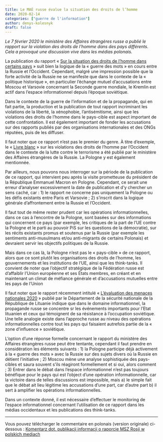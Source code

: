 ```yaml
---
title: Le MAÉ russe évalue la situation des droits de l’homme
date: 2020-02-14
categories: ["guerre de l'information"]
author: denys-kolesnyk
draft: false
---
```


*Le 7 février 2020 le ministère des Affaires étrangères russe a publié le rapport sur la violation des droits de l’homme dans des pays différents. Cela a provoqué une discussion vive dans les médias polonais.*

La publication du rapport « [Sur la situation des droits de l’homme dans certains pays](https://www.mid.ru/web/guest/foreign_policy/humanitarian_cooperation/-/asset_publisher/bB3NYd16mBFC/content/id/4025481) » suit bien la logique de la « guerre des mots » en cours entre la Russie et l’Occident. Cependant, malgré une impression possible que la forte activité de la Russie ne se manifeste que dans le contexte de la « politique historique », en particulier l’échange mutuel d’accusations entre Moscou et Varsovie concernant la Seconde guerre mondiale, le Kremlin est actif dans l’espace informationnel depuis l’époque soviétique.

Dans le contexte de la guerre de l’information et de la propagande, qui en fait partie, la production et la publication de tout rapport incriminant les violations de la liberté, la xénophobie, l’antisémitisme, ainsi que les violations des droits de l’homme dans le pays-cible est aspect important de cette confrontation. Il est également important de fonder les accusations sur des rapports publiés par des organisations internationales et des ONGs réputées, puis de les diffuser.

Il faut noter que ce rapport n’est pas le premier du genre. À titre d’exemple, le « [Livre blanc](https://www.mid.ru/ru/foreign_policy/international_safety/crime/-/asset_publisher/3F5lZsLVSx4R/content/id/3571187) » sur les violations des droits de l’homme par l’Occident dans le contexte de la lutte contre le terrorisme a été publié par le ministère des Affaires étrangères de la Russie. La Pologne y est également mentionnée.

Par ailleurs, nous pouvons nous interroger sur la période de la publication de ce rapport, qui intervient peu après la visite prometteuse du président de la République Emmanuel Macron en Pologne. Cependant, ce serait une erreur d’analyser excessivement la date de publication et d’y chercher un sens caché, car : 1) le rapport ne concerne pas uniquement la Pologne ou les défis existants entre Paris et Varsovie ; 2) s’inscrit dans la logique générale d’affrontement entre la Russie et l’Occident.

Il faut tout de même rester prudent car les opérations informationnelles, dans ce cas à l’encontre de la Pologne, sont basées sur des informations qui concernent ce pays (par exemple, les critiques de la part de l’UE contre la Pologne et le parti au pouvoir PiS sur les questions de la démocratie), sur les récits existants promus et soutenus par la Russie (par exemple les sentiments anti-musulmans et/ou anti-migrants de certains Polonais) et devraient servir les objectifs politiques de la Russie.

Mais dans ce cas là, la Pologne n’est pas le « pays-cible » de ce rapport, alors que ce sont plutôt les organisations des droits de l’homme, les gouvernements et les institutions de l’UE, ainsi que les think-tanks. Il convient de noter que l’objectif stratégique de la Fédération russe est d’affaiblir l’Union européenne et ses États membres, en créant et en maintenant un climat de méfiance générale et d’accusations mutuelles entre les pays de l’Union

Il faut noter que le rapport récemment intitulé « [L’évaluation des menaces nationales 2020](https://www.vsd.lt/wp-content/uploads/2020/02/2020-Gresmes-En.pdf) » publié par le Département de la sécurité nationale de la République de Lituanie indique que dans le domaine informationnel, la propagande russe se concentre sr les événements importants pour l’Etat lituanien et ceux qui témoignent de sa résistance à l’occupation soviétique. Une telle analogie existe dans l’approche russe au niveau des opérations informationnelles contre tout les pays qui faisaient autrefois partie de la « zone d’influence » soviétique.

L’option d’une réponse formelle concernant le rapport du ministère des Affaires étrangères russe peut être tentante, cependant il faut prendre en considération les éléments suivants : 1) la Pologne participe déjà activement à la « guerre des mots » avec la Russie sur des sujets divers où la Russie en détient l’initiative ; 2) Moscou mène une analyse sophistiquée des pays-cibles et saura souvent s’ils réagiront formellement et si oui, alors comment ; 3) Entrer dans le débat dans l’espace informationnel n’est pas toujours bénéfique pour le pays qui est l’object d’une opération informationnelle, car la victoire dans de telles discussions est impossible, mais a) le simple fait que le débat ait lieu légitime les accusations d’une part, car d’autre part b) il sert à amplifier les opérations informationnelles.

Dans un contexte donné, il est nécessaire d’effectuer le monitoring de l’espace informationnel concernant l’utilisation de ce rapport dans les médias occidentaux et les publications des think-tanks.

---

Vous pouvez télécharger le commentaire en polonais (version originale) ci-dessous :
[Komentarz dot. publikacji informacji o raporcie MSZ Rosji w polskich mediach](/images/09022020_komentarz_kolesnyk.pdf)
